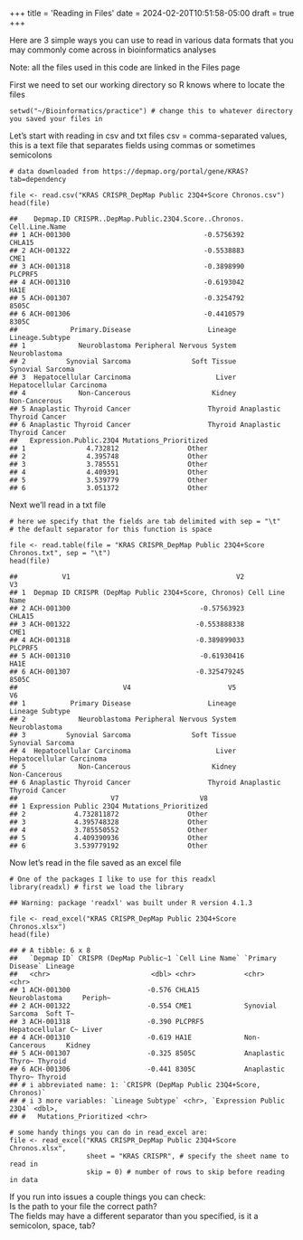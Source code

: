+++
title = 'Reading in Files'
date = 2024-02-20T10:51:58-05:00
draft = true
+++

Here are 3 simple ways you can use to read in various data formats that
you may commonly come across in bioinformatics analyses

Note: all the files used in this code are linked in the Files page

First we need to set our working directory so R knows where to locate
the files

    setwd("~/Bioinformatics/practice") # change this to whatever directory you saved your files in

Let’s start with reading in csv and txt files csv = comma-separated
values, this is a text file that separates fields using commas or
sometimes semicolons

    # data downloaded from https://depmap.org/portal/gene/KRAS?tab=dependency

    file <- read.csv("KRAS CRISPR_DepMap Public 23Q4+Score Chronos.csv")
    head(file)

    ##    Depmap.ID CRISPR..DepMap.Public.23Q4.Score..Chronos. Cell.Line.Name
    ## 1 ACH-001300                                 -0.5756392         CHLA15
    ## 2 ACH-001322                                 -0.5538883           CME1
    ## 3 ACH-001318                                 -0.3898990        PLCPRF5
    ## 4 ACH-001310                                 -0.6193042           HA1E
    ## 5 ACH-001307                                 -0.3254792          8505C
    ## 6 ACH-001306                                 -0.4410579          8305C
    ##             Primary.Disease                   Lineage           Lineage.Subtype
    ## 1             Neuroblastoma Peripheral Nervous System             Neuroblastoma
    ## 2          Synovial Sarcoma               Soft Tissue          Synovial Sarcoma
    ## 3  Hepatocellular Carcinoma                     Liver  Hepatocellular Carcinoma
    ## 4             Non-Cancerous                    Kidney             Non-Cancerous
    ## 5 Anaplastic Thyroid Cancer                   Thyroid Anaplastic Thyroid Cancer
    ## 6 Anaplastic Thyroid Cancer                   Thyroid Anaplastic Thyroid Cancer
    ##   Expression.Public.23Q4 Mutations_Prioritized
    ## 1               4.732812                 Other
    ## 2               4.395748                 Other
    ## 3               3.785551                 Other
    ## 4               4.409391                 Other
    ## 5               3.539779                 Other
    ## 6               3.051372                 Other

Next we’ll read in a txt file

    # here we specify that the fields are tab delimited with sep = "\t"
    # the default separator for this function is space

    file <- read.table(file = "KRAS CRISPR_DepMap Public 23Q4+Score Chronos.txt", sep = "\t")
    head(file)

    ##           V1                                         V2             V3
    ## 1  Depmap ID CRISPR (DepMap Public 23Q4+Score, Chronos) Cell Line Name
    ## 2 ACH-001300                                -0.57563923         CHLA15
    ## 3 ACH-001322                               -0.553888338           CME1
    ## 4 ACH-001318                               -0.389899033        PLCPRF5
    ## 5 ACH-001310                                -0.61930416           HA1E
    ## 6 ACH-001307                               -0.325479245          8505C
    ##                          V4                        V5                        V6
    ## 1           Primary Disease                   Lineage           Lineage Subtype
    ## 2             Neuroblastoma Peripheral Nervous System             Neuroblastoma
    ## 3          Synovial Sarcoma               Soft Tissue          Synovial Sarcoma
    ## 4  Hepatocellular Carcinoma                     Liver  Hepatocellular Carcinoma
    ## 5             Non-Cancerous                    Kidney             Non-Cancerous
    ## 6 Anaplastic Thyroid Cancer                   Thyroid Anaplastic Thyroid Cancer
    ##                       V7                    V8
    ## 1 Expression Public 23Q4 Mutations_Prioritized
    ## 2            4.732811872                 Other
    ## 3            4.395748328                 Other
    ## 4            3.785550552                 Other
    ## 5            4.409390936                 Other
    ## 6            3.539779192                 Other

Now let’s read in the file saved as an excel file

    # One of the packages I like to use for this readxl
    library(readxl) # first we load the library

    ## Warning: package 'readxl' was built under R version 4.1.3

    file <- read_excel("KRAS CRISPR_DepMap Public 23Q4+Score Chronos.xlsx")
    head(file)

    ## # A tibble: 6 x 8
    ##   `Depmap ID` CRISPR (DepMap Public~1 `Cell Line Name` `Primary Disease` Lineage
    ##   <chr>                         <dbl> <chr>            <chr>             <chr>  
    ## 1 ACH-001300                   -0.576 CHLA15           Neuroblastoma     Periph~
    ## 2 ACH-001322                   -0.554 CME1             Synovial Sarcoma  Soft T~
    ## 3 ACH-001318                   -0.390 PLCPRF5          Hepatocellular C~ Liver  
    ## 4 ACH-001310                   -0.619 HA1E             Non-Cancerous     Kidney 
    ## 5 ACH-001307                   -0.325 8505C            Anaplastic Thyro~ Thyroid
    ## 6 ACH-001306                   -0.441 8305C            Anaplastic Thyro~ Thyroid
    ## # i abbreviated name: 1: `CRISPR (DepMap Public 23Q4+Score, Chronos)`
    ## # i 3 more variables: `Lineage Subtype` <chr>, `Expression Public 23Q4` <dbl>,
    ## #   Mutations_Prioritized <chr>

    # some handy things you can do in read_excel are:
    file <- read_excel("KRAS CRISPR_DepMap Public 23Q4+Score Chronos.xlsx",
                       sheet = "KRAS CRISPR", # specify the sheet name to read in
                       skip = 0) # number of rows to skip before reading in data 

If you run into issues a couple things you can check:  
Is the path to your file the correct path?  
The fields may have a different separator than you specified, is it a semicolon, space, tab?
